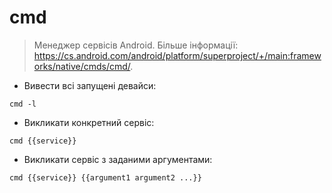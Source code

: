 # cmd

> Менеджер сервісів Android.
> Більше інформації: <https://cs.android.com/android/platform/superproject/+/main:frameworks/native/cmds/cmd/>.

- Вивести всі запущені девайси:

`cmd -l`

- Викликати конкретний сервіс:

`cmd {{service}}`

- Викликати сервіс з заданими аргументами:

`cmd {{service}} {{argument1 argument2 ...}}`
